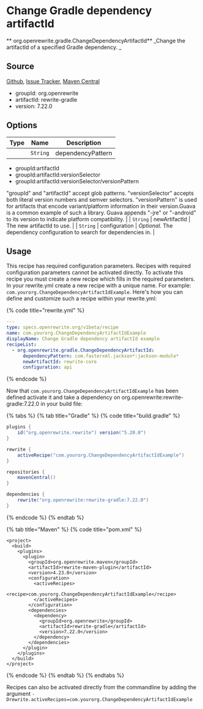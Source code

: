 # Change Gradle dependency artifactId

** org.openrewrite.gradle.ChangeDependencyArtifactId**
_Change the artifactId of a specified Gradle dependency. _

## Source

[Github](https://github.com/openrewrite/rewrite-gradle), [Issue Tracker](https://github.com/openrewrite/rewrite-gradle/issues), [Maven Central](https://search.maven.org/artifact/org.openrewrite/rewrite-gradle/7.22.0/jar)

* groupId: org.openrewrite
* artifactId: rewrite-gradle
* version: 7.22.0

## Options

| Type | Name | Description |
| -- | -- | -- |
                        | `String` | dependencyPattern | A dependency pattern specifying which dependencies should have their artifactId updated. Dependency patterns are a concise way of describing which dependencies are applicable to a recipe. Valid dependency patterns take one of these forms:

* groupId:artifactId
* groupId:artifactId:versionSelector
* groupId:artifactId:versionSelector/versionPattern

"groupId" and "artifactId" accept glob patterns.
"versionSelector" accepts both literal version numbers and semver selectors.
"versionPattern" is used for artifacts that encode variant/platform information in their version.Guava is a common example of such a library. Guava appends "-jre" or "-android" to its version to indicate platform compatibility. |
| `String` | newArtifactId | The new artifactId to use. |
| `String` | configuration | *Optional*. The dependency configuration to search for dependencies in. |


## Usage

This recipe has required configuration parameters. Recipes with required configuration parameters cannot be activated directly. To activate this recipe you must create a new recipe which fills in the required parameters. In your rewrite.yml create a new recipe with a unique name. For example: `com.yourorg.ChangeDependencyArtifactIdExample`.
Here's how you can define and customize such a recipe within your rewrite.yml:

{% code title="rewrite.yml" %}
```yaml
---
type: specs.openrewrite.org/v1beta/recipe
name: com.yourorg.ChangeDependencyArtifactIdExample
displayName: Change Gradle dependency artifactId example
recipeList:
  - org.openrewrite.gradle.ChangeDependencyArtifactId:
      dependencyPattern: com.fasterxml.jackson*:jackson-module*
      newArtifactId: rewrite-core
      configuration: api
```
{% endcode %}

Now that `com.yourorg.ChangeDependencyArtifactIdExample` has been defined activate it and take a dependency on org.openrewrite:rewrite-gradle:7.22.0 in your build file:

{% tabs %}
{% tab title="Gradle" %}
{% code title="build.gradle" %}
```groovy
plugins {
    id("org.openrewrite.rewrite") version("5.20.0")
}

rewrite {
    activeRecipe("com.yourorg.ChangeDependencyArtifactIdExample")
}

repositories {
    mavenCentral()
}

dependencies {
    rewrite("org.openrewrite:rewrite-gradle:7.22.0")
}
```
{% endcode %}
{% endtab %}

{% tab title="Maven" %}
{% code title="pom.xml" %}
```markup
<project>
  <build>
    <plugins>
      <plugin>
        <groupId>org.openrewrite.maven</groupId>
        <artifactId>rewrite-maven-plugin</artifactId>
        <version>4.23.0</version>
        <configuration>
          <activeRecipes>
            <recipe>com.yourorg.ChangeDependencyArtifactIdExample</recipe>
          </activeRecipes>
        </configuration>
        <dependencies>
          <dependency>
            <groupId>org.openrewrite</groupId>
            <artifactId>rewrite-gradle</artifactId>
            <version>7.22.0</version>
          </dependency>
        </dependencies>
      </plugin>
    </plugins>
  </build>
</project>
```
{% endcode %}
{% endtab %}
{% endtabs %}

Recipes can also be activated directly from the commandline by adding the argument `-Drewrite.activeRecipes=com.yourorg.ChangeDependencyArtifactIdExample`

